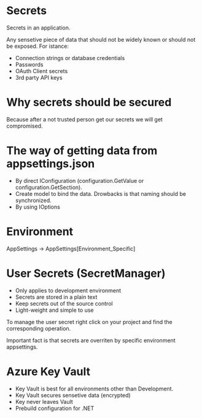 # Secrets
Secrets in an application.

Any sensetive piece of data that should not be widely known or should not be exposed.
For istance:
- Connection strings or database credentials
- Passwords
- OAuth Client secrets
- 3rd party API keys

# Why secrets should be secured
Because after a not trusted person get our secrets we will get compromised.

# The way of getting data from appsettings.json
- By direct IConfiguration (configuration.GetValue<T> or configuration.GetSection).
- Create model to bind the data. Drowbacks is that naming should be synchronized.
- By using IOptions

# Environment
AppSettings -> AppSettings[Environment_Specific]

# User Secrets (SecretManager)
- Only applies to development environment
- Secrets are stored in a plain text
- Keep secrets out of the source control
- Light-weight and simple to use

To manage the user secret right click on your project and find the corresponding operation.

Important fact is that secrets are overriten by specific environment appsettings.

# Azure Key Vault
- Key Vault is best for all environments other than Development.
- Key Vault secures sensetive data (encrypted)
- Key never leaves Vault
- Prebuild configuration for .NET
